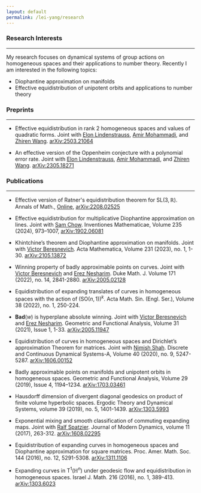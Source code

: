 ```yaml
---
layout: default
permalink: /lei-yang/research
---
```


### Research Interests
---
My research focuses on dynamical systems of group actions on homogeneous spaces and their applications to number theory. Recently I am interested in the following topics:

- Diophantine approximation on manifolds
- Effective equidistribution of unipotent orbits and applications to number theory


### Preprints
---

- Effective equidistribution in rank $2$ homogeneous spaces and values of quadratic forms. Joint with [Elon Lindenstrauss](http://www.ma.huji.ac.il/~elon/), [Amir Mohammadi](https://mathweb.ucsd.edu/~ammohammadi/), and [Zhiren Wang](https://sites.google.com/view/zhiren-wang/). [arXiv:2503.21064](https://arxiv.org/abs/2503.21064)


- An effective version of the Oppenheim conjecture with a polynomial error rate. Joint with [Elon Lindenstrauss](http://www.ma.huji.ac.il/~elon/), [Amir Mohammadi](https://mathweb.ucsd.edu/~ammohammadi/), and [Zhiren Wang](https://sites.google.com/view/zhiren-wang/). [arXiv:2305.18271](https://arxiv.org/abs/2305.18271)




### Publications
---

- Effective version of Ratner's equidistribution theorem for $\mathrm{SL}(3, \mathbb{R})$. Annals of Math., [Online](https://annals.math.princeton.edu/articles/21766), [arXiv:2208.02525](https://arxiv.org/abs/2208.02525)

- Effective equidistribution for multiplicative Diophantine approximation on lines. Joint with [Sam Chow](https://sites.google.com/view/samchowmathematics). Inventiones Mathematicae, Volume 235 (2024), 973–1007, [arXiv:1902.06081](https://arxiv.org/abs/1902.06081)

- Khintchine’s theorem and Diophantine approximation on manifolds. Joint with [Victor Beresnevich](https://www.york.ac.uk/maths/people/victor-beresnevich/). Acta Mathematica, Volume 231 (2023), no. 1, 1-30. [arXiv:2105.13872](https://arxiv.org/abs/2105.13872)

- Winning property of badly approximable points on curves. Joint with [Victor Beresnevich](https://www.york.ac.uk/maths/people/victor-beresnevich/) and [Erez Nesharim](https://nesharim.net.technion.ac.il/). Duke Math. J. Volume 171 (2022), no. 14, 2841-2880. [arXiv:2005.02128](https://arxiv.org/abs/2005.02128)

- Equidistribution of expanding translates of curves in homogeneous spaces with the action of $(\mathrm{SO}(n,1))^k$. Acta Math. Sin. (Engl. Ser.), Volume 38 (2022), no. 1, 250-224.

- $\mathbf{Bad}(w)$ is hyperplane absolute winning. Joint with [Victor Beresnevich](https://www.york.ac.uk/maths/people/victor-beresnevich/) and [Erez Nesharim](https://nesharim.net.technion.ac.il/). Geometric and Functional Analysis, Volume 31 (2021), Issue 1, 1-33. [arXiv:2005.11947](https://arxiv.org/abs/2005.11947)

- Equidistribution of curves in homogeneous spaces and Dirichlet’s approximation Theorem for matrices. Joint with [Nimish Shah](https://people.math.osu.edu/shah.595/). Discrete and Continuous Dynamical Systems-A, Volume 40 (2020), no. 9, 5247-5287. [arXiv:1606.00152](https://arxiv.org/abs/1606.00152)

- Badly approximable points on manifolds and unipotent orbits in homogeneous spaces. Geometric and Functional Analysis, Volume 29 (2019), Issue 4, 1194–1234. [arXiv:1703.03461](https://arxiv.org/abs/1703.03461)

- Hausdorff dimension of divergent diagonal geodesics on product of finite volume hyperbolic spaces. Ergodic Theory and Dynamical Systems, volume 39 (2019), no. 5, 1401-1439. 
[arXiv:1303.5993](https://arxiv.org/abs/1303.5993)

- Exponential mixing and smooth classification of commuting expanding maps. Joint with [Ralf Spatzier](https://sites.lsa.umich.edu/spatzier/). Journal of Modern Dynamics, volume 11 (2017), 263-312. 
[arXiv:1608.02295](https://arxiv.org/abs/1608.02295)

- Equidistribution of expanding curves in homogeneous spaces and Diophantine approximation for square matrices. Proc. Amer. Math. Soc. 144 (2016), no. 12, 5291-5308. 
[arXiv:1311.1106](https://arxiv.org/abs/1311.1106)

- Expanding curves in $\mathrm{T}^1(\mathbb{H}^n)$ under geodesic flow and equidistribution in homogeneous spaces. Israel J. Math. 216 (2016), no. 1, 389-413. 
[arXiv:1303.6023](https://arxiv.org/abs/1303.6023)

<!-- ### Online Seminar
---
With [Victor Beresnevich](https://www.york.ac.uk/maths/people/victor-beresnevich/) and [Erez Nesharim](https://nesharim.net.technion.ac.il/), we organize an online seminar on Diophantine approximation and homogeneous dynamics. [Click Here](https://lively-cat-lover.github.io/DAHD-webinar/) for details. -->
